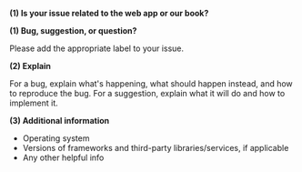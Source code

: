 **(1) Is your issue related to the web app or our book?**

**(1) Bug, suggestion, or question?**

Please add the appropriate label to your issue.

**(2) Explain**

For a bug, explain what's happening, what should happen instead, and how to reproduce the bug.
For a suggestion, explain what it will do and how to implement it.

**(3) Additional information**

- Operating system
- Versions of frameworks and third-party libraries/services, if applicable
- Any other helpful info
